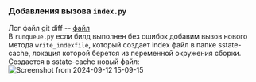 ### Добавления вызова `index.py`
Лог файл git diff -- [файл](./diff.txt)  
В `runqueue.py` если билд выполнен без ошибок добавим вызов нового метода `write_indexfile`, который создает index файл в папке sstate-cache, локация которой берется из переменной окружения сборки.   
Создается в sstate-cache новый файл:
![Screenshot from 2024-09-12 15-09-15](https://github.com/user-attachments/assets/484e1f8f-6b79-4049-a26c-2596c97dbb03)

